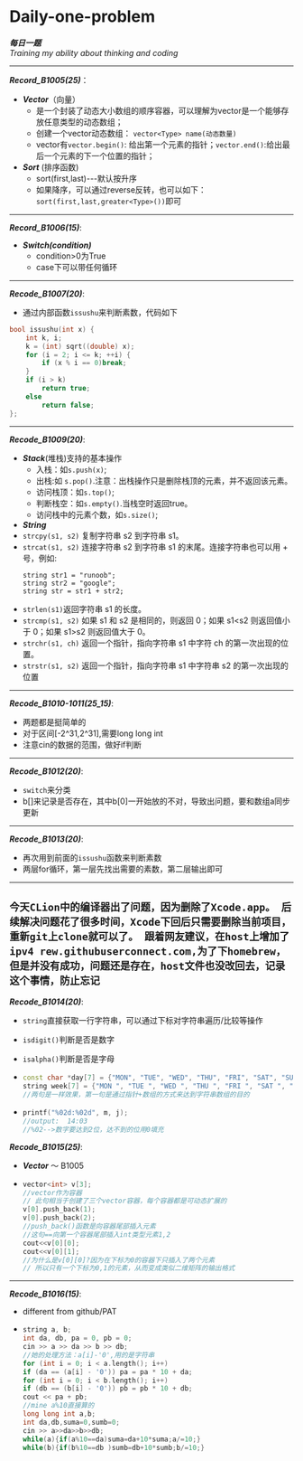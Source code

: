 # Daily-one-problem
___每日一题___<br>
_Training my ability about thinking and coding_

---

___Record_B1005(25)___：
- ***Vector***（向量）
  - 是一个封装了动态大小数组的顺序容器，可以理解为vector是一个能够存放任意类型的动态数组；
  - 创建一个vector动态数组： `vector<Type> name(动态数量)`
  - vector有`vector.begin()`:  给出第一个元素的指针；`vector.end()`:给出最后一个元素的下一个位置的指针；  
- ***Sort*** (排序函数)
  -  sort(first,last)---默认按升序
  -  如果降序，可以通过reverse反转，也可以如下：`sort(first,last,greater<Type>())`即可
    
---

___Record_B1006(15)___:
- ***Switch(condition)***
  - condition>0为True
  - case下可以带任何循环
---
___Recode_B1007(20)___:
- 通过内部函数`issushu`来判断素数，代码如下
```c++
bool issushu(int x) {
    int k, i;
    k = (int) sqrt((double) x);
    for (i = 2; i <= k; ++i) {
        if (x % i == 0)break;
    }
    if (i > k)
        return true;
    else 
        return false;
};
```
---
___Recode_B1009(20)___:
- ***Stack***(堆栈)支持的基本操作
  - 入栈：如`s.push(x)`; 
  - 出栈:如 `s.pop()`.注意：出栈操作只是删除栈顶的元素，并不返回该元素。 
  - 访问栈顶：如`s.top()`; 
  - 判断栈空：如`s.empty()`.当栈空时返回true。 
  - 访问栈中的元素个数，如`s.size()`;
- ***String***
- `strcpy(s1, s2)` 复制字符串 s2 到字符串 s1。
- `strcat(s1, s2)` 连接字符串 s2 到字符串 s1 的末尾。连接字符串也可以用 + 号，例如:
  ``` 
  string str1 = "runoob";
  string str2 = "google";
  string str = str1 + str2;
  ```
- `strlen(s1)`返回字符串 s1 的长度。
- `strcmp(s1, s2)` 如果 s1 和 s2 是相同的，则返回 0；如果 s1<s2 则返回值小于 0；如果 s1>s2 则返回值大于 0。
- `strchr(s1, ch)` 返回一个指针，指向字符串 s1 中字符 ch 的第一次出现的位置。
- `strstr(s1, s2)` 返回一个指针，指向字符串 s1 中字符串 s2 的第一次出现的位置
---
___Recode_B1010-1011(25_15)___:
- 两题都是挺简单的
- 对于区间[-2^31,2^31],需要long long int
- 注意cin的数据的范围，做好if判断
---
___Recode_B1012(20)___:
- `switch`来分类
- b[]来记录是否存在，其中b[0]一开始放的不对，导致出问题，要和数组a同步更新
---
___Recode_B1013(20)___:
- 再次用到前面的`issushu`函数来判断素数
- 两层for循环，第一层先找出需要的素数，第二层输出即可
---
`今天CLion中的编译器出了问题，因为删除了Xcode.app。
后续解决问题花了很多时间，Xcode下回后只需要删除当前项目，重新git上clone就可以了。
跟着网友建议，在host上增加了ipv4 rew.githubuserconnect.com,为了下homebrew，但是并没有成功，问题还是存在，host文件也没改回去，记录这个事情，防止忘记`
---
___Recode_B1014(20)___:
- `string`直接获取一行字符串，可以通过下标对字符串遍历/比较等操作
- `isdigit()`判断是否是数字
- `isalpha()`判断是否是字母
- ```c++
  const char *day[7] = {"MON", "TUE", "WED", "THU", "FRI", "SAT", "SUN"};
  string week[7] = {"MON ", "TUE ", "WED ", "THU ", "FRI ", "SAT ", "SUN "};
  //两句是一样效果，第一句是通过指针+数组的方式来达到字符串数组的目的
  ```
  
- ```c++
  printf("%02d:%02d", m, j);
  //output:  14:03
  //%02-->数字要达到2位，达不到的位用0填充
  ```
  
___Recode_B1015(25)___:
- ***Vector*** ～ B1005
- ```c++
  vector<int> v[3];
  //vector作为容器
  // 此句相当于创建了三个vector容器，每个容器都是可动态扩展的
  v[0].push_back(1);
  v[0].push_back(2);
  //push_back()函数是向容器尾部插入元素
  //这句==向第一个容器尾部插入int类型元素1,2
  cout<<v[0][0];
  cout<<v[0][1];
  //为什么是v[0][0]?因为在下标为0的容器下只插入了两个元素
  // 所以只有一个下标为0,1的元素，从而变成类似二维矩阵的输出格式
  ```

___


___Recode_B1016(15)___:
- different from github/PAT
- ```c++
  string a, b;
  int da, db, pa = 0, pb = 0;
  cin >> a >> da >> b >> db;
  //她的处理方法：a[i]-'0',用的是字符串
  for (int i = 0; i < a.length(); i++)
  if (da == (a[i] - '0')) pa = pa * 10 + da;
  for (int i = 0; i < b.length(); i++)
  if (db == (b[i] - '0')) pb = pb * 10 + db;
  cout << pa + pb;
  //mine a%10直接算的
  long long int a,b;
  int da,db,suma=0,sumb=0;
  cin >> a>>da>>b>>db;
  while(a){if(a%10==da)suma=da+10*suma;a/=10;}
  while(b){if(b%10==db )sumb=db+10*sumb;b/=10;}
```